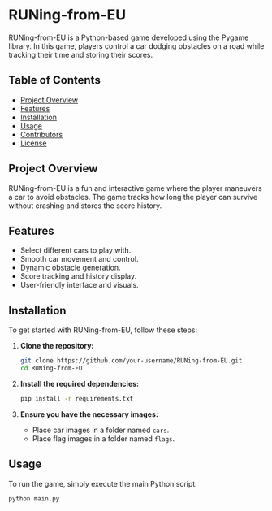# RUNing-from-EU

RUNing-from-EU is a Python-based game developed using the Pygame library. In this game, players control a car dodging obstacles on a road while tracking their time and storing their scores.

## Table of Contents
- [Project Overview](#project-overview)
- [Features](#features)
- [Installation](#installation)
- [Usage](#usage)
- [Contributors](#contributors)
- [License](#license)

## Project Overview
RUNing-from-EU is a fun and interactive game where the player maneuvers a car to avoid obstacles. The game tracks how long the player can survive without crashing and stores the score history.

## Features
- Select different cars to play with.
- Smooth car movement and control.
- Dynamic obstacle generation.
- Score tracking and history display.
- User-friendly interface and visuals.

## Installation
To get started with RUNing-from-EU, follow these steps:

1. **Clone the repository:**
    ```bash
    git clone https://github.com/your-username/RUNing-from-EU.git
    cd RUNing-from-EU
    ```

2. **Install the required dependencies:**
    ```bash
    pip install -r requirements.txt
    ```

3. **Ensure you have the necessary images:**
    - Place car images in a folder named `cars`.
    - Place flag images in a folder named `flags`.

## Usage
To run the game, simply execute the main Python script:

```bash
python main.py
